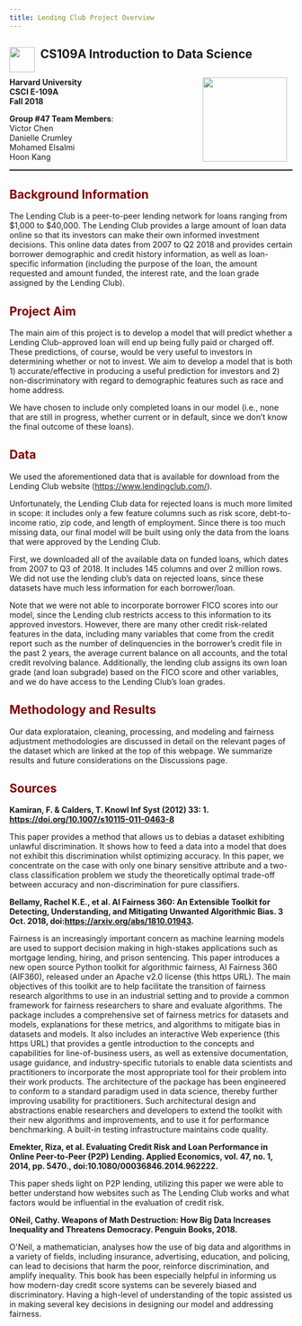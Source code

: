 ```yaml
---
title: Lending Club Project Overview
---
```


## <img style="float: left; padding-right: 10px; width: 45px" src="https://raw.githubusercontent.com/Harvard-IACS/2018-CS109A/master/content/styles/iacs.png"> CS109A Introduction to Data Science

## <img style="float: right; padding-right: 10px; width: 150px" src="https://i.imgur.com/2ptDvXd.png">

**Harvard University**<br/>
**CSCI E-109A**<br/>
**Fall 2018**<br/>

**Group #47 Team Members**:<br/> 
Victor Chen<br/>
Danielle Crumley<br/>
Mohamed Elsalmi<br/>
Hoon Kang<br/>

<hr style="height:1.5pt">


## <font color='maroon'>Background Information</font>

The Lending Club is a peer-to-peer lending network for loans ranging from \$1,000 to \$40,000. The Lending Club provides a large amount of loan data online so that its investors can make their own informed investment decisions. This online data dates from 2007 to Q2 2018 and provides certain borrower demographic and credit history information, as well as loan-specific information (including the purpose of the loan, the amount requested and amount funded, the interest rate, and the loan grade assigned by the Lending Club).

## <font color='maroon'>Project Aim</font>

The main aim of this project is to develop a model that will predict whether a Lending Club-approved loan will end up being fully paid or charged off. These predictions, of course, would be very useful to investors in determining whether or not to invest. We aim to develop a model that is both 1) accurate/effective in producing a useful prediction for investors and 2) non-discriminatory with regard to demographic features such as race and home address.

We have chosen to include only completed loans in our model (i.e., none that are still in progress, whether current or in default, since we don’t know the final outcome of these loans).


## <font color='maroon'>Data</font>


We used the aforementioned data that is available for download from the Lending Club website (https://www.lendingclub.com/).

Unfortunately, the Lending Club data for rejected loans is much more limited in scope: it includes only a few feature columns such as risk score, debt-to-income ratio, zip code, and length of employment. Since there is too much missing data, our final model will be built using only the data from the loans that were approved by the Lending Club.

First, we downloaded all of the available data on funded loans, which dates from 2007 to Q3 of 2018. It includes 145 columns and over 2 million rows.  We did not use the lending club’s data on rejected loans, since these datasets have much less information for each borrower/loan. 

Note that we were not able to incorporate borrower FICO scores into our model, since the Lending club restricts access to this information to its approved investors. However, there are many other credit risk-related features in the data, including many variables that come from the credit report such as the number of delinquencies in the borrower’s credit file in the past 2 years, the average current balance on all accounts, and the total credit revolving balance. Additionally, the lending club assigns its own loan grade (and loan subgrade) based on the FICO score and other variables, and we do have access to the Lending Club’s loan grades.

## <font color='maroon'>Methodology and Results</font>
Our data explorataion, cleaning, processing, and modeling and fairness adjustment methodologies are discussed in detail on the relevant pages of the dataset which are linked at the top of this webpage. We summarize results and future considerations on the Discussions page.

## <font color='maroon'>Sources</font>


**Kamiran, F. & Calders, T. Knowl Inf Syst (2012) 33: 1. https://doi.org/10.1007/s10115-011-0463-8**

This paper provides a method that allows us to debias a dataset exhibiting unlawful discrimination. It shows how to feed a data into a model that does not exhibit this discrimination whilst optimizing accuracy. In this paper, we concentrate on the case with only one binary sensitive attribute and a two-class classification problem we study the theoretically optimal trade-off between accuracy and non-discrimination for pure classifiers. 

**Bellamy, Rachel K.E., et al. AI Fairness 360: An Extensible Toolkit for Detecting, Understanding, and Mitigating Unwanted Algorithmic Bias. 3 Oct. 2018, doi:https://arxiv.org/abs/1810.01943.**

Fairness is an increasingly important concern as machine learning models are used to support decision making in high-stakes applications such as mortgage lending, hiring, and prison sentencing. This paper introduces a new open source Python toolkit for algorithmic fairness, AI Fairness 360 (AIF360), released under an Apache v2.0 license {this https URL). The main objectives of this toolkit are to help facilitate the transition of fairness research algorithms to use in an industrial setting and to provide a common framework for fairness researchers to share and evaluate algorithms. 
The package includes a comprehensive set of fairness metrics for datasets and models, explanations for these metrics, and algorithms to mitigate bias in datasets and models. It also includes an interactive Web experience (this https URL) that provides a gentle introduction to the concepts and capabilities for line-of-business users, as well as extensive documentation, usage guidance, and industry-specific tutorials to enable data scientists and practitioners to incorporate the most appropriate tool for their problem into their work products. The architecture of the package has been engineered to conform to a standard paradigm used in data science, thereby further improving usability for practitioners. Such architectural design and abstractions enable researchers and developers to extend the toolkit with their new algorithms and improvements, and to use it for performance benchmarking. A built-in testing infrastructure maintains code quality.


**Emekter, Riza, et al. Evaluating Credit Risk and Loan Performance in Online Peer-to-Peer (P2P) Lending. Applied Economics, vol. 47, no. 1, 2014, pp. 5470., doi:10.1080/00036846.2014.962222.**

This paper sheds light on P2P lending, utilizing this paper we were able to better understand how websites such as The Lending Club works and what factors would be influential in the evaluation of credit risk. 


**ONeil, Cathy. Weapons of Math Destruction: How Big Data Increases Inequality and Threatens Democracy. Penguin Books, 2018.**

O'Neil, a mathematician, analyses how the use of big data and algorithms in a variety of fields, including insurance, advertising, education, and policing, can lead to decisions that harm the poor, reinforce discrimination, and amplify inequality. This book has been especially helpful in informing us how modern-day credit score systems can be severely biased and discriminatory. Having a high-level of understanding of the topic assisted us in making several key decisions in designing our model and addressing fairness.  








